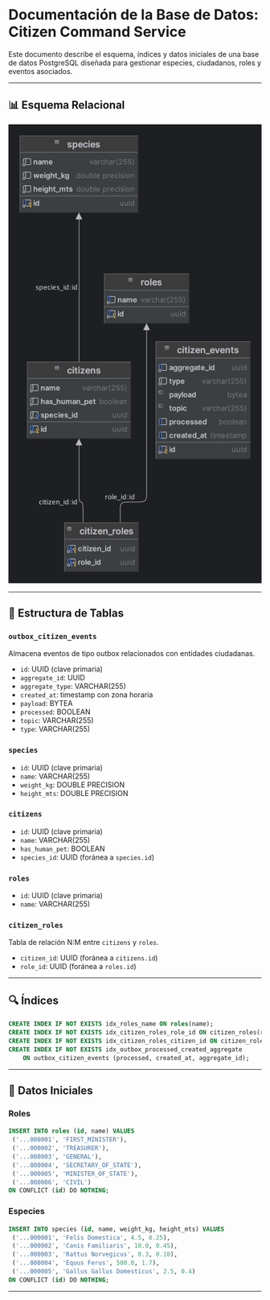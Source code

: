 # Documentación de la Base de Datos: Citizen Command Service

Este documento describe el esquema, índices y datos iniciales de una base de datos PostgreSQL diseñada para gestionar especies, ciudadanos, roles y eventos asociados.

---

## 📊 Esquema Relacional

![Esquema de la base de datos](./esquema_postgresql.png)

---

## 🧱 Estructura de Tablas

### `outbox_citizen_events`
Almacena eventos de tipo outbox relacionados con entidades ciudadanas.

- `id`: UUID (clave primaria)
- `aggregate_id`: UUID
- `aggregate_type`: VARCHAR(255)
- `created_at`: timestamp con zona horaria
- `payload`: BYTEA
- `processed`: BOOLEAN
- `topic`: VARCHAR(255)
- `type`: VARCHAR(255)

### `species`
- `id`: UUID (clave primaria)
- `name`: VARCHAR(255)
- `weight_kg`: DOUBLE PRECISION
- `height_mts`: DOUBLE PRECISION

### `citizens`
- `id`: UUID (clave primaria)
- `name`: VARCHAR(255)
- `has_human_pet`: BOOLEAN
- `species_id`: UUID (foránea a `species.id`)

### `roles`
- `id`: UUID (clave primaria)
- `name`: VARCHAR(255)

### `citizen_roles`
Tabla de relación N:M entre `citizens` y `roles`.

- `citizen_id`: UUID (foránea a `citizens.id`)
- `role_id`: UUID (foránea a `roles.id`)

---

## 🔍 Índices

```sql
CREATE INDEX IF NOT EXISTS idx_roles_name ON roles(name);
CREATE INDEX IF NOT EXISTS idx_citizen_roles_role_id ON citizen_roles(role_id);
CREATE INDEX IF NOT EXISTS idx_citizen_roles_citizen_id ON citizen_roles(citizen_id);
CREATE INDEX IF NOT EXISTS idx_outbox_processed_created_aggregate
    ON outbox_citizen_events (processed, created_at, aggregate_id);
```

---

## 🧪 Datos Iniciales

### Roles
```sql
INSERT INTO roles (id, name) VALUES
 ('...000001', 'FIRST_MINISTER'),
 ('...000002', 'TREASURER'),
 ('...000003', 'GENERAL'),
 ('...000004', 'SECRETARY_OF_STATE'),
 ('...000005', 'MINISTER_OF_STATE'),
 ('...000006', 'CIVIL')
ON CONFLICT (id) DO NOTHING;
```

### Especies
```sql
INSERT INTO species (id, name, weight_kg, height_mts) VALUES
 ('...000001', 'Felis Domestica', 4.5, 0.25),
 ('...000002', 'Canis Familiaris', 18.0, 0.45),
 ('...000003', 'Rattus Norvegicus', 0.3, 0.10),
 ('...000004', 'Equus Ferus', 500.0, 1.7),
 ('...000005', 'Gallus Gallus Domesticus', 2.5, 0.4)
ON CONFLICT (id) DO NOTHING;
```

---
